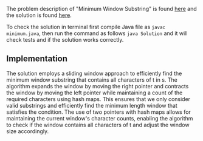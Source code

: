 The problem description of "Minimum Window Substring" is found [here](https://leetcode.com/problems/minimum-window-substring/) and the solution is found [here](https://github.com/aurimas13/Solutions-To-Problems/blob/main/LeetCode/Java%20Solutions/Minimum%20Window%20Substring/minimum.java).

To check the solution in terminal first compile Java file as `javac minimum.java`, then run the command as follows `java Solution` and it will check tests and if the solution works correctly.

## Implementation

The solution employs a sliding window approach to efficiently find the minimum window substring that contains all characters of t in s. The algorithm expands the window by moving the right pointer and contracts the window by moving the left pointer while maintaining a count of the required characters using hash maps. This ensures that we only consider valid substrings and efficiently find the minimum length window that satisfies the condition. The use of two pointers with hash maps allows for maintaining the current window's character counts, enabling the algorithm to check if the window contains all characters of t and adjust the window size accordingly.
